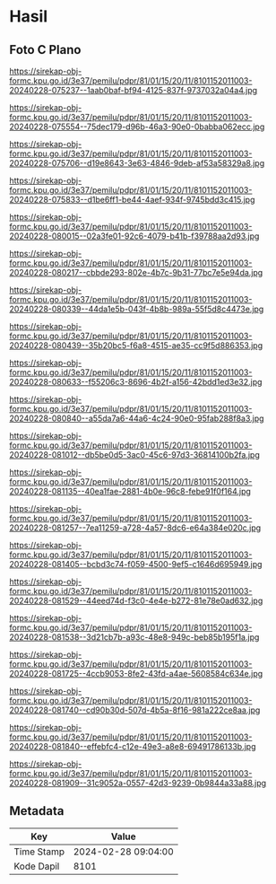 # Hasil

## Foto C Plano

https://sirekap-obj-formc.kpu.go.id/3e37/pemilu/pdpr/81/01/15/20/11/8101152011003-20240228-075237--1aab0baf-bf94-4125-837f-9737032a04a4.jpg

https://sirekap-obj-formc.kpu.go.id/3e37/pemilu/pdpr/81/01/15/20/11/8101152011003-20240228-075554--75dec179-d96b-46a3-90e0-0babba062ecc.jpg

https://sirekap-obj-formc.kpu.go.id/3e37/pemilu/pdpr/81/01/15/20/11/8101152011003-20240228-075706--d19e8643-3e63-4846-9deb-af53a58329a8.jpg

https://sirekap-obj-formc.kpu.go.id/3e37/pemilu/pdpr/81/01/15/20/11/8101152011003-20240228-075833--d1be6ff1-be44-4aef-934f-9745bdd3c415.jpg

https://sirekap-obj-formc.kpu.go.id/3e37/pemilu/pdpr/81/01/15/20/11/8101152011003-20240228-080015--02a3fe01-92c6-4079-b41b-f39788aa2d93.jpg

https://sirekap-obj-formc.kpu.go.id/3e37/pemilu/pdpr/81/01/15/20/11/8101152011003-20240228-080217--cbbde293-802e-4b7c-9b31-77bc7e5e94da.jpg

https://sirekap-obj-formc.kpu.go.id/3e37/pemilu/pdpr/81/01/15/20/11/8101152011003-20240228-080339--44da1e5b-043f-4b8b-989a-55f5d8c4473e.jpg

https://sirekap-obj-formc.kpu.go.id/3e37/pemilu/pdpr/81/01/15/20/11/8101152011003-20240228-080439--35b20bc5-f6a8-4515-ae35-cc9f5d886353.jpg

https://sirekap-obj-formc.kpu.go.id/3e37/pemilu/pdpr/81/01/15/20/11/8101152011003-20240228-080633--f55206c3-8696-4b2f-a156-42bdd1ed3e32.jpg

https://sirekap-obj-formc.kpu.go.id/3e37/pemilu/pdpr/81/01/15/20/11/8101152011003-20240228-080840--a55da7a6-44a6-4c24-90e0-95fab288f8a3.jpg

https://sirekap-obj-formc.kpu.go.id/3e37/pemilu/pdpr/81/01/15/20/11/8101152011003-20240228-081012--db5be0d5-3ac0-45c6-97d3-36814100b2fa.jpg

https://sirekap-obj-formc.kpu.go.id/3e37/pemilu/pdpr/81/01/15/20/11/8101152011003-20240228-081135--40ea1fae-2881-4b0e-96c8-febe91f0f164.jpg

https://sirekap-obj-formc.kpu.go.id/3e37/pemilu/pdpr/81/01/15/20/11/8101152011003-20240228-081257--7ea11259-a728-4a57-8dc6-e64a384e020c.jpg

https://sirekap-obj-formc.kpu.go.id/3e37/pemilu/pdpr/81/01/15/20/11/8101152011003-20240228-081405--bcbd3c74-f059-4500-9ef5-c1646d695949.jpg

https://sirekap-obj-formc.kpu.go.id/3e37/pemilu/pdpr/81/01/15/20/11/8101152011003-20240228-081529--44eed74d-f3c0-4e4e-b272-81e78e0ad632.jpg

https://sirekap-obj-formc.kpu.go.id/3e37/pemilu/pdpr/81/01/15/20/11/8101152011003-20240228-081538--3d21cb7b-a93c-48e8-949c-beb85b195f1a.jpg

https://sirekap-obj-formc.kpu.go.id/3e37/pemilu/pdpr/81/01/15/20/11/8101152011003-20240228-081725--4ccb9053-8fe2-43fd-a4ae-5608584c634e.jpg

https://sirekap-obj-formc.kpu.go.id/3e37/pemilu/pdpr/81/01/15/20/11/8101152011003-20240228-081740--cd90b30d-507d-4b5a-8f16-981a222ce8aa.jpg

https://sirekap-obj-formc.kpu.go.id/3e37/pemilu/pdpr/81/01/15/20/11/8101152011003-20240228-081840--effebfc4-c12e-49e3-a8e8-69491786133b.jpg

https://sirekap-obj-formc.kpu.go.id/3e37/pemilu/pdpr/81/01/15/20/11/8101152011003-20240228-081909--31c9052a-0557-42d3-9239-0b9844a33a88.jpg


## Metadata

| Key        | Value               |
| ---------- | ------------------- |
| Time Stamp | 2024-02-28 09:04:00 |
| Kode Dapil | 8101                |



